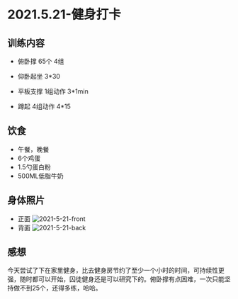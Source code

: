 # 2021.5.21-健身打卡
## 训练内容

- 俯卧撑 
65个 4组

- 仰卧起坐
3*30

- 平板支撑
1组动作 3*1min

- 蹲起
4组动作 4*15

## 饮食
- 午餐，晚餐
- 6个鸡蛋
- 1.5勺蛋白粉
- 500ML低脂牛奶

## 身体照片
- 正面
![2021-5-21-front](https://ipfs.io/ipfs/Qmb5VHhYwthZDecB2cuqvXT6EMbkMDDT8y1Qd23B7LzoAA/2021-5-21-workout-front.jpeg)
- 背面
![2021-5-21-back](https://ipfs.io/ipfs/Qmb5VHhYwthZDecB2cuqvXT6EMbkMDDT8y1Qd23B7LzoAA/2021-5-21-workout-back.jpeg)

## 感想
今天尝试了下在家里健身，比去健身房节约了至少一个小时的时间，可持续性更强，随时都可以开始，囚徒健身还是可以研究下的。俯卧撑有点困难，一次只能坚持做不到25个，还得多练，哈哈。